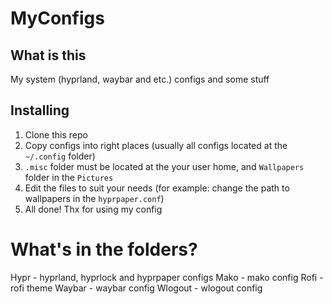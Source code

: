 # MyConfigs
## What is this
  My system (hyprland, waybar and etc.) configs and some stuff

## Installing
  1. Clone this repo
  2. Copy configs into right places (usually all configs located at the `~/.config` folder)
  3. `.misc` folder must be located at the your user home, and `Wallpapers` folder in the `Pictures`
  4. Edit the files to suit your needs (for example: change the path to wallpapers in the `hyprpaper.conf`)
  5. All done! Thx for using my config

# What's in the folders?
  Hypr - hyprland, hyprlock and hyprpaper configs
  Mako - mako config
  Rofi - rofi theme
  Waybar - waybar config
  Wlogout - wlogout config
  
